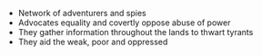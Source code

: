 - Network of adventurers and spies
- Advocates equality and covertly oppose abuse of power
- They gather information throughout the lands to thwart tyrants
- They aid the weak, poor and oppressed
